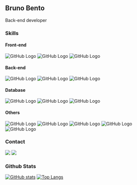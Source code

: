 ## Bruno Bento
Back-end developer

### Skills

#### Front-end
![GitHub Logo](https://img.shields.io/badge/HTML-239120?style=for-the-badge&logo=html5&logoColor=white)
![GitHub Logo](https://img.shields.io/badge/CSS-239120?&style=for-the-badge&logo=css3&logoColor=white)
![GitHub Logo](https://img.shields.io/badge/JavaScript-F7DF1E?style=for-the-badge&logo=javascript&logoColor=black)

#### Back-end
![GitHub Logo](https://img.shields.io/badge/C-00599C?style=for-the-badge&logo=c&logoColor=white)
![GitHub Logo](https://img.shields.io/badge/C%23-239120?style=for-the-badge&logo=c-sharp&logoColor=white)
![GitHub Logo](https://img.shields.io/badge/Java-ED8B00?style=for-the-badge&logo=java&logoColor=white)

#### Database
![GitHub Logo](https://img.shields.io/badge/MySQL-00000F?style=for-the-badge&logo=mysql&logoColor=white)
![GitHub Logo](https://img.shields.io/badge/PostgreSQL-316192?style=for-the-badge&logo=postgresql&logoColor=white)
![GitHub Logo](https://img.shields.io/badge/firebase-ffca28?style=for-the-badge&logo=firebase&logoColor=white)

#### Others
![GitHub Logo](https://img.shields.io/badge/Heroku-430098?style=for-the-badge&logo=heroku&logoColor=white)
![GitHub Logo](https://img.shields.io/badge/Microsoft_Office-D83B01?style=for-the-badge&logo=microsoft-office&logoColor=white)
![GitHub Logo](https://img.shields.io/badge/Git-F05032?style=for-the-badge&logo=git&logoColor=white)
![GitHub Logo](https://img.shields.io/badge/Postman-FF6C37?style=for-the-badge&logo=Postman&logoColor=white)
![GitHub Logo](https://img.shields.io/badge/Spring-6DB33F?style=for-the-badge&logo=spring&logoColor=white)

### Contact
[<img src="https://img.shields.io/badge/Gmail-D14836?style=for-the-badge&logo=gmail&logoColor=white">](mailto:brunobentoreinoso14@gmail.com)
[<img src="https://img.shields.io/badge/LinkedIn-0077B5?style=for-the-badge&logo=linkedin&logoColor=white">](https://www.linkedin.com/in/bruno-bento-reinoso/)

###  Github Stats
[![GitHub stats](https://github-readme-stats.vercel.app/api?username=bruno-bento&theme=dark)](https://github.com/bruno-bento)
[![Top Langs](https://github-readme-stats.vercel.app/api/top-langs/?username=bruno-bento&theme=dark&layout=compact)](https://github.com/bruno-bento)
